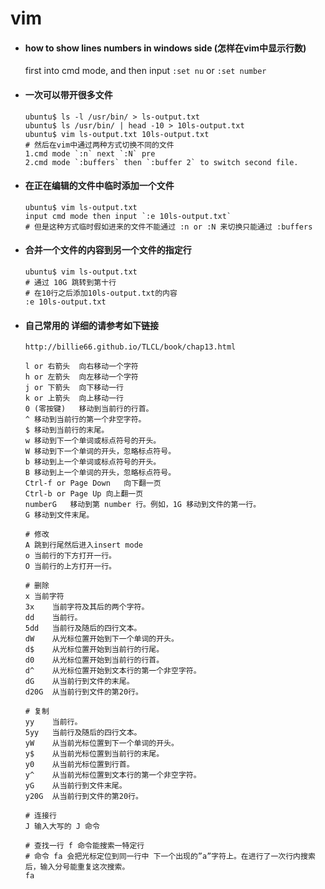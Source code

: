 # vim

- #### how to show lines numbers in windows side (怎样在vim中显示行数)  
    first into cmd mode, and then input `:set nu` or `:set number`
- #### 一次可以带开很多文件
    ```
    ubuntu$ ls -l /usr/bin/ > ls-output.txt
    ubuntu$ ls /usr/bin/ | head -10 > 10ls-output.txt
    ubuntu$ vim ls-output.txt 10ls-output.txt
    # 然后在vim中通过两种方式切换不同的文件
    1.cmd mode `:n` next `:N` pre
    2.cmd mode `:buffers` then `:buffer 2` to switch second file.
    ```
- #### 在正在编辑的文件中临时添加一个文件
    ```
    ubuntu$ vim ls-output.txt
    input cmd mode then input `:e 10ls-output.txt`
    # 但是这种方式临时假如进来的文件不能通过 :n or :N 来切换只能通过 :buffers
    ```
- #### 合并一个文件的内容到另一个文件的指定行
    ```
    ubuntu$ vim ls-output.txt
    # 通过 10G 跳转到第十行
    # 在10行之后添加10ls-output.txt的内容
    :e 10ls-output.txt
    ```

- #### 自己常用的 详细的请参考如下链接
  ```
  http://billie66.github.io/TLCL/book/chap13.html
  ```
  ```
  l or 右箭头	向右移动一个字符
  h or 左箭头	向左移动一个字符
  j or 下箭头	向下移动一行
  k or 上箭头	向上移动一行
  0 (零按键)	移动到当前行的行首。
  ^	移动到当前行的第一个非空字符。
  $	移动到当前行的末尾。
  w	移动到下一个单词或标点符号的开头。
  W	移动到下一个单词的开头，忽略标点符号。
  b	移动到上一个单词或标点符号的开头。
  B	移动到上一个单词的开头，忽略标点符号。
  Ctrl-f or Page Down	向下翻一页
  Ctrl-b or Page Up	向上翻一页
  numberG	移动到第 number 行。例如，1G 移动到文件的第一行。
  G	移动到文件末尾。

  # 修改
  A 跳到行尾然后进入insert mode
  o	当前行的下方打开一行。
  O	当前行的上方打开一行。

  # 删除
  x	当前字符
  3x	当前字符及其后的两个字符。
  dd	当前行。
  5dd	当前行及随后的四行文本。
  dW	从光标位置开始到下一个单词的开头。
  d$	从光标位置开始到当前行的行尾。
  d0	从光标位置开始到当前行的行首。
  d^	从光标位置开始到文本行的第一个非空字符。
  dG	从当前行到文件的末尾。
  d20G	从当前行到文件的第20行。

  # 复制
  yy	当前行。
  5yy	当前行及随后的四行文本。
  yW	从当前光标位置到下一个单词的开头。
  y$	从当前光标位置到当前行的末尾。
  y0	从当前光标位置到行首。
  y^	从当前光标位置到文本行的第一个非空字符。
  yG	从当前行到文件末尾。
  y20G	从当前行到文件的第20行。

  # 连接行
  J 输入大写的 J 命令

  # 查找一行 f 命令能搜索一特定行
  # 命令 fa 会把光标定位到同一行中 下一个出现的”a”字符上。在进行了一次行内搜索后，输入分号能重复这次搜索。
  fa
  ```
